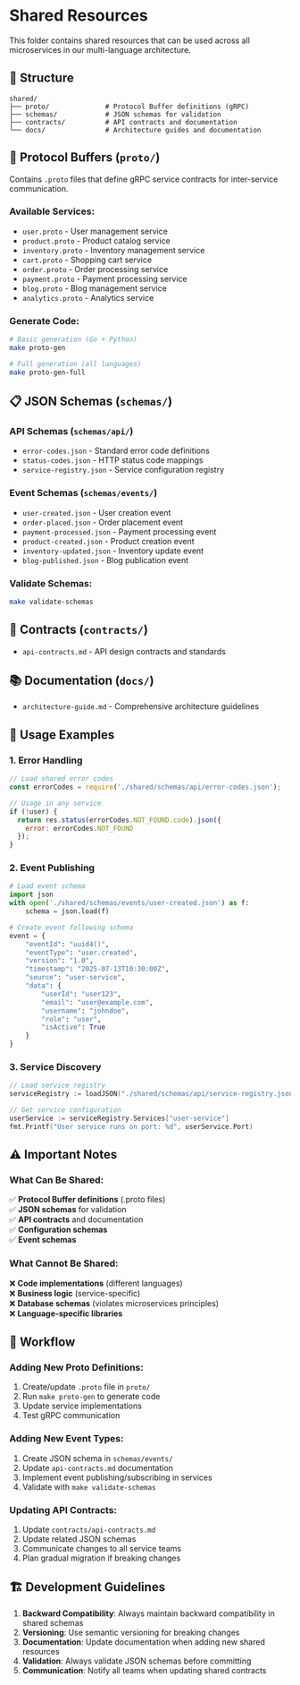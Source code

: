 # Shared Resources

This folder contains shared resources that can be used across all microservices in our multi-language architecture.

## 📁 Structure

```
shared/
├── proto/              # Protocol Buffer definitions (gRPC)
├── schemas/            # JSON schemas for validation
├── contracts/          # API contracts and documentation
└── docs/               # Architecture guides and documentation
```

## 🔧 Protocol Buffers (`proto/`)

Contains `.proto` files that define gRPC service contracts for inter-service communication.

### Available Services:
- `user.proto` - User management service
- `product.proto` - Product catalog service  
- `inventory.proto` - Inventory management service
- `cart.proto` - Shopping cart service
- `order.proto` - Order processing service
- `payment.proto` - Payment processing service
- `blog.proto` - Blog management service
- `analytics.proto` - Analytics service

### Generate Code:
```bash
# Basic generation (Go + Python)
make proto-gen

# Full generation (all languages)
make proto-gen-full
```

## 📋 JSON Schemas (`schemas/`)

### API Schemas (`schemas/api/`)
- `error-codes.json` - Standard error code definitions
- `status-codes.json` - HTTP status code mappings
- `service-registry.json` - Service configuration registry

### Event Schemas (`schemas/events/`)
- `user-created.json` - User creation event
- `order-placed.json` - Order placement event
- `payment-processed.json` - Payment processing event
- `product-created.json` - Product creation event
- `inventory-updated.json` - Inventory update event
- `blog-published.json` - Blog publication event

### Validate Schemas:
```bash
make validate-schemas
```

## 📖 Contracts (`contracts/`)

- `api-contracts.md` - API design contracts and standards

## 📚 Documentation (`docs/`)

- `architecture-guide.md` - Comprehensive architecture guidelines

## 🚀 Usage Examples

### 1. Error Handling
```javascript
// Load shared error codes
const errorCodes = require('./shared/schemas/api/error-codes.json');

// Usage in any service
if (!user) {
  return res.status(errorCodes.NOT_FOUND.code).json({
    error: errorCodes.NOT_FOUND
  });
}
```

### 2. Event Publishing
```python
# Load event schema
import json
with open('./shared/schemas/events/user-created.json') as f:
    schema = json.load(f)

# Create event following schema
event = {
    "eventId": "uuid4()",
    "eventType": "user.created",
    "version": "1.0",
    "timestamp": "2025-07-13T10:30:00Z",
    "source": "user-service",
    "data": {
        "userId": "user123",
        "email": "user@example.com",
        "username": "johndoe",
        "role": "user",
        "isActive": True
    }
}
```

### 3. Service Discovery
```go
// Load service registry
serviceRegistry := loadJSON("./shared/schemas/api/service-registry.json")

// Get service configuration
userService := serviceRegistry.Services["user-service"]
fmt.Printf("User service runs on port: %d", userService.Port)
```

## ⚠️ Important Notes

### What Can Be Shared:
✅ **Protocol Buffer definitions** (.proto files)  
✅ **JSON schemas** for validation  
✅ **API contracts** and documentation  
✅ **Configuration schemas**  
✅ **Event schemas**  

### What Cannot Be Shared:
❌ **Code implementations** (different languages)  
❌ **Business logic** (service-specific)  
❌ **Database schemas** (violates microservices principles)  
❌ **Language-specific libraries**  

## 🔄 Workflow

### Adding New Proto Definitions:
1. Create/update `.proto` file in `proto/`
2. Run `make proto-gen` to generate code
3. Update service implementations
4. Test gRPC communication

### Adding New Event Types:
1. Create JSON schema in `schemas/events/`
2. Update `api-contracts.md` documentation
3. Implement event publishing/subscribing in services
4. Validate with `make validate-schemas`

### Updating API Contracts:
1. Update `contracts/api-contracts.md`
2. Update related JSON schemas
3. Communicate changes to all service teams
4. Plan gradual migration if breaking changes

## 🏗️ Development Guidelines

1. **Backward Compatibility**: Always maintain backward compatibility in shared schemas
2. **Versioning**: Use semantic versioning for breaking changes
3. **Documentation**: Update documentation when adding new shared resources
4. **Validation**: Always validate JSON schemas before committing
5. **Communication**: Notify all teams when updating shared contracts
